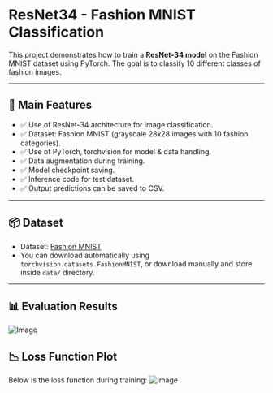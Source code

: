 # ResNet34 - Fashion MNIST Classification

This project demonstrates how to train a **ResNet-34 model** on the Fashion MNIST dataset using PyTorch. The goal is to classify 10 different classes of fashion images.

---

## 🚀 Main Features

- ✅ Use of ResNet-34 architecture for image classification.
- ✅ Dataset: Fashion MNIST (grayscale 28x28 images with 10 fashion categories).
- ✅ Use of PyTorch, torchvision for model & data handling.
- ✅ Data augmentation during training.
- ✅ Model checkpoint saving.
- ✅ Inference code for test dataset.
- ✅ Output predictions can be saved to CSV.

---

## 📦 Dataset

- Dataset: [Fashion MNIST](https://github.com/zalandoresearch/fashion-mnist)
- You can download automatically using `torchvision.datasets.FashionMNIST`, or download manually and store inside `data/` directory.

---

## 📊 Evaluation Results
![Image](https://github.com/user-attachments/assets/2b4fbf6c-ad59-49d0-8a58-6e9abbc7a235)


## 📉 Loss Function Plot

Below is the loss function during training:
![Image](https://github.com/user-attachments/assets/97ec0ac8-a551-434d-9f7c-5237d13ca792)
